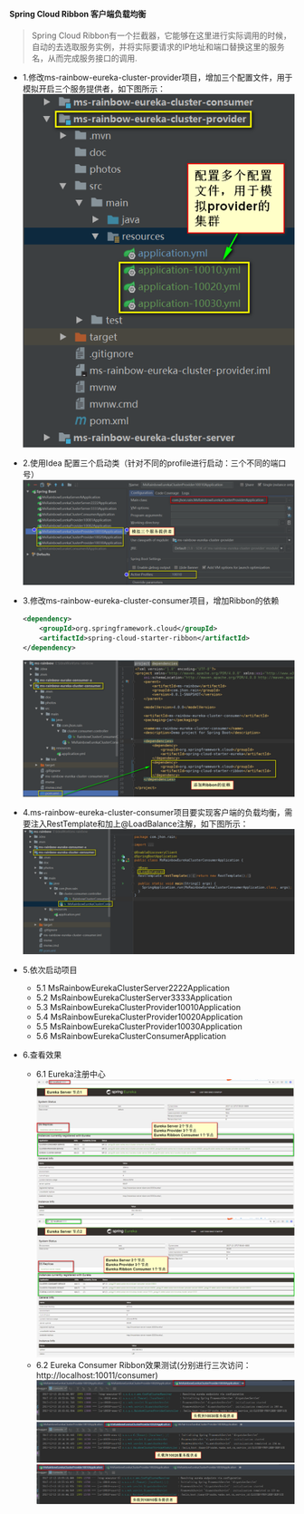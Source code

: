 #### Spring Cloud Ribbon 客户端负载均衡
> Spring Cloud Ribbon有一个拦截器，它能够在这里进行实际调用的时候，自动的去选取服务实例，并将实际要请求的IP地址和端口替换这里的服务名，从而完成服务接口的调用.

* 1.修改ms-rainbow-eureka-cluster-provider项目，增加三个配置文件，用于模拟开启三个服务提供者，如下图所示：
    ![Cluster-Provider-Project-Struct](../photos/Cluster-Provider-Project-Struct.png)

* 2.使用Idea 配置三个启动类（针对不同的profile进行启动：三个不同的端口号）
    ![Cluster-Provider-Enable-Three-Client](../photos/Cluster-Provider-Enable-Three-Client.png)


* 3.修改ms-rainbow-eureka-cluster-consumer项目，增加Ribbon的依赖
    ```xml
    <dependency>
        <groupId>org.springframework.cloud</groupId>
        <artifactId>spring-cloud-starter-ribbon</artifactId>
    </dependency>
    ```
    ![Cluster-Consumer-Project-Struct](../../ms-rainbow-eureka-cluster-ribbon-consumer/photos/Cluster-Consumer-Project-Struct.png)

* 4.ms-rainbow-eureka-cluster-consumer项目要实现客户端的负载均衡，需要注入RestTemplate和加上@LoadBalance注解，如下图所示：
    ![Cluster-Consumer-Main-Application](../../ms-rainbow-eureka-cluster-ribbon-consumer/photos/Cluster-Consumer-Main-Application.png)
    
* 5.依次启动项目
    * 5.1 MsRainbowEurekaClusterServer2222Application
    * 5.2 MsRainbowEurekaClusterServer3333Application
    * 5.3 MsRainbowEurekaClusterProvider10010Application
    * 5.4 MsRainbowEurekaClusterProvider10020Application
    * 5.5 MsRainbowEurekaClusterProvider10030Application
    * 5.6 MsRainbowEurekaClusterConsumerApplication
    
* 6.查看效果
    * 6.1 Eureka注册中心
    ![Eureka-Cluster-Server节点1注册中心](../../ms-rainbow-eureka-cluster-server/photos/Eureka-Cluster-Server节点1注册中心.png)
    ![Eureka-Cluster-Server节点2注册中心](../../ms-rainbow-eureka-cluster-server/photos/Eureka-Cluster-Server节点2注册中心.png)
    * 6.2 Eureka Consumer Ribbon效果测试(分别进行三次访问：http://localhost:10011/consumer)
    ![FirstTime_Request](../../ms-rainbow-eureka-cluster-server/photos/FirstTime_Request.png)
    ![SecondTime_Request](../../ms-rainbow-eureka-cluster-server/photos/SecondTime_Request.png)
    ![ThirdTime_Request](../../ms-rainbow-eureka-cluster-server/photos/ThirdTime_Request.png)
    
    